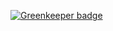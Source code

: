 
[![Greenkeeper badge](https://badges.greenkeeper.io/maherzaidoune/Zai.svg)](https://greenkeeper.io/)
